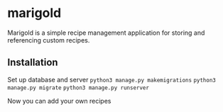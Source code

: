 # marigold
Marigold is a simple recipe management application for storing and referencing custom recipes.

## Installation
Set up database and server
`python3 manage.py makemigrations`
`python3 manage.py migrate`
`python3 manage.py runserver`

Now you can add your own recipes
